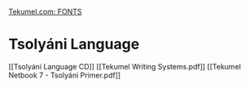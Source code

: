 [Tekumel.com: FONTS](https://www.tekumel.com/blueroom_fonts.html)
# Tsolyáni Language
[[Tsolyáni Language CD]]
[[Tekumel Writing Systems.pdf]]
[[Tekumel Netbook 7 - Tsolyáni Primer.pdf]]
